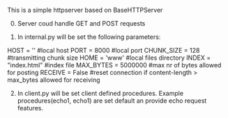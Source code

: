 This is a simple httpserver based on BaseHTTPServer

0) Server coud handle GET and POST requests

1) In internal.py will be set the following parameters:

HOST = ''               #local host
PORT = 8000             #local port
CHUNK_SIZE = 128        #transmitting chunk size
HOME = 'www'            #local files directory
INDEX = "index.html"   #index file
MAX_BYTES = 5000000     #max nr of bytes allowed for posting
RECEIVE = False         #reset connection if content-length > max_bytes allowed for receiving

2) In client.py will be set client defined procedures. Example procedures(echo1, echo1) are set default an provide echo request features.
